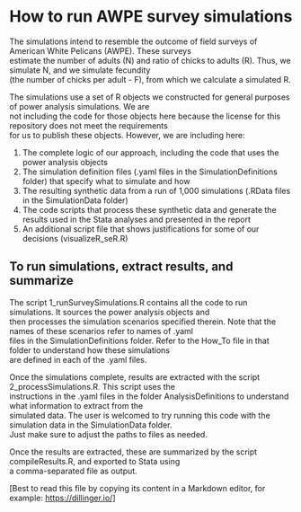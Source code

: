 # How to run AWPE survey simulations

The simulations intend to resemble the outcome of field surveys of American White Pelicans (AWPE). These surveys  
estimate the number of adults (N) and ratio of chicks to adults (R). Thus, we simulate N, and we simulate fecundity  
(the number of chicks per adult - F), from which we calculate a simulated R.

The simulations use a set of R objects we constructed for general purposes of power analysis simulations. We are  
not including the code for those objects here because the license for this repository does not meet the requirements  
for us to publish these objects. However, we are including here:
1. The complete logic of our approach, including the code that uses the power analysis objects
2. The simulation definition files (.yaml files in the SimulationDefinitions folder) that specify what to simulate and how
3. The resulting synthetic data from a run of 1,000 simulations (.RData files in the SimulationData folder)
4. The code scripts that process these synthetic data and generate the results used in the Stata analyses and presented in the report
5. An additional script file that shows justifications for some of our decisions (visualizeR_seR.R)

## To run simulations, extract results, and summarize

The script 1_runSurveySimulations.R contains all the code to run simulations. It sources the power analysis objects and  
then processes the simulation scenarios specified therein. Note that the names of these scenarios refer to names of .yaml  
files in the SimulationDefinitions folder. Refer to the How_To file in that folder to understand how these simulations  
are defined in each of the .yaml files.

Once the simulations complete, results are extracted with the script 2_processSimulations.R. This script uses the  
instructions in the .yaml files in the folder AnalysisDefinitions to understand what information to extract from the  
simulated data. The user is welcomed to try running this code with the simulation data in the SimulationData folder.  
Just make sure to adjust the paths to files as needed.

Once the results are extracted, these are summarized by the script compileResults.R, and exported to Stata using  
a comma-separated file as output. 

[Best to read this file by copying its content in a Markdown editor, for example: https://dillinger.io/]

